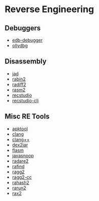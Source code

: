 # Reverse Engineering

Debuggers
---------------

* [edb-debugger](../tools/_template.md)
* [ollydbg](../tools/_template.md)

Disassembly
---------------

* [jad](../tools/_template.md)
* [rabin2](../tools/_template.md)
* [radiff2](../tools/_template.md)
* [rasm2](../tools/_template.md)
* [recstudio](../tools/_template.md)
* [recstudio-cli](../tools/_template.md)

Misc RE Tools
---------------

* [apktool](../tools/_template.md)
* [clang](../tools/_template.md)
* [clang++](../tools/_template.md)
* [dex2jar](../tools/_template.md)
* [flasm](../tools/_template.md)
* [javasnoop](../tools/_template.md)
* [radare2](../tools/_template.md)
* [rafind](../tools/_template.md)
* [ragg2](../tools/_template.md)
* [ragg2-cc](../tools/_template.md)
* [rahash2](../tools/rahash2.md)
* [rarun2](../tools/_template.md)
* [rax2](../tools/_template.md)



